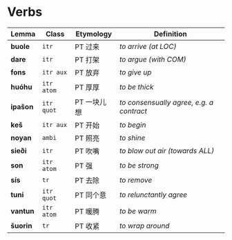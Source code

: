 # Verbs

| Lemma      | Class      | Etymology   | Definition                               |
| ---------- | ---------- | ----------- | ---------------------------------------- |
| **buole**  | `itr`      | PT 过来     | _to arrive (at LOC)_                     |
| **dare**   | `itr`      | PT 打架     | _to argue (with COM)_                    |
| **fons**   | `itr aux`  | PT 放弃     | _to give up_                             |
| **huóhu**  | `itr atom` | PT 厚厚     | _to be thick_                            |
| **ipašon** | `itr quot` | PT 一块儿想 | _to consensually agree, e.g. a contract_ |
| **keš**    | `itr aux`  | PT 开始     | _to begin_                               |
| **noyan**  | `ambi`     | PT 照亮     | _to shine_                               |
| **sieði**  | `itr`      | PT 吹嘴     | _to blow out air (towards ALL)_          |
| **son**    | `itr atom` | PT 强       | _to be strong_                           |
| **sís**    | `tr`       | PT 去除     | _to remove_                              |
| **tuni**   | `itr quot` | PT 同个意   | _to relunctantly agree_                  |
| **vantun** | `itr atom` | PT 暖腾     | _to be warm_                             |
| **šuorin** | `tr`       | PT 收紧     | _to wrap around_                         |
